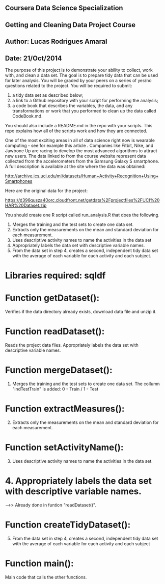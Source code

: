 ## Coursera Data Science Specialization
## Getting and Cleaning Data Project Course
## Author: Lucas Rodrigues Amaral
## Date: 21/Oct/2014

The purpose of this project is to demonstrate your ability to collect, work with, and clean a data set. The goal is to prepare tidy data that can be used for later analysis. You will be graded by your peers on a series of yes/no questions related to the project. You will be required to submit: 
1) a tidy data set as described below;
2) a link to a Github repository with your script for performing the analysis;
3) a code book that describes the variables, the data, and any transformations or work that you performed to clean up the data called CodeBook.md. 

You should also include a README.md in the repo with your scripts. This repo explains how all of the scripts work and how they are connected.  

One of the most exciting areas in all of data science right now is wearable computing - see for example this article . Companies like Fitbit, Nike, and Jawbone Up are racing to develop the most advanced algorithms to attract new users. The data linked to from the course website represent data collected from the accelerometers from the Samsung Galaxy S smartphone. A full description is available at the site where the data was obtained: 
        
http://archive.ics.uci.edu/ml/datasets/Human+Activity+Recognition+Using+Smartphones 

Here are the original data for the project: 
        
https://d396qusza40orc.cloudfront.net/getdata%2Fprojectfiles%2FUCI%20HAR%20Dataset.zip 

You should create one R script called run_analysis.R that does the following. 
1. Merges the training and the test sets to create one data set.
2. Extracts only the measurements on the mean and standard deviation for each measurement. 
3. Uses descriptive activity names to name the activities in the data set
4. Appropriately labels the data set with descriptive variable names. 
5. From the data set in step 4, creates a second, independent tidy data set with the average of each variable for each activity and each subject.

# Libraries required: sqldf

# Function getDataset(): 
Verifies if the data directory already exists, download data file and unzip it.

# Function readDataset(): 
Reads the project data files.
Appropriately labels the data set with descriptive variable names. 

# Function mergeDataset():
1. Merges the training and the test sets to create one data set. 
The collumn "indTestTrain" is added: 0 - Train / 1 - Test

# Function extractMeasures():
2. Extracts only the measurements on the mean and standard deviation for each measurement. 

# Function setActivityName():
3. Uses descriptive activity names to name the activities in the data set.

# 4. Appropriately labels the data set with descriptive variable names. 
-->> Already done in funtion "readDataset()". 

# Function createTidyDataset():
5. From the data set in step 4, creates a second, independent tidy data set with the average of each variable for each activity and each subject

# Function main():
Main code that calls the other functions.

